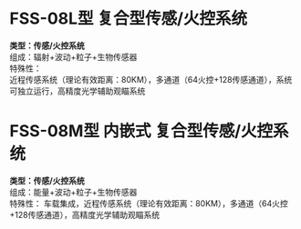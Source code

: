 # FSS-08L型 复合型传感/火控系统  
**类型：传感/火控系统**  
组成：辐射+波动+粒子+生物传感器  
特殊性：  
近程传感系统（理论有效距离：80KM），多通道（64火控+128传感通道），系统可独立运行，高精度光学辅助观瞄系统

# FSS-08M型 内嵌式 复合型传感/火控系统

**类型：传感/火控系统**  
组成：能量+波动+粒子+生物传感器  
特殊性：
车载集成，近程传感系统（理论有效距离：80KM），多通道（64火控+128传感通道），高精度光学辅助观瞄系统